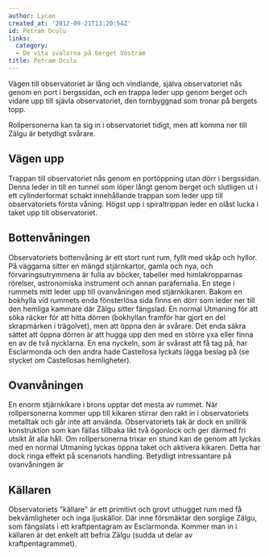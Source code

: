 ```yaml
---
author: Lycan
created_at: '2012-09-21T13:20:54Z'
id: Petram Oculu
links:
  category:
  - De vita svalorna på berget Vostram
title: Petram Oculu
---
```


Vägen till observatoriet är lång och vindlande, själva observatoriet nås genom en port i bergssidan,
och en trappa leder upp genom berget och vidare upp till sjävla observatoriet, den tornbyggnad som
tronar på bergets topp.

Rollpersonerna kan ta sig in i observatoriet tidigt, men att komma ner till Zälgu är betydligt
svårare.

Vägen upp
--------
Trappan till observatoriet nås genom en portöppning utan dörr i bergssidan. Denna leder in till en
tunnel som löper långt genom berget och slutligen ut i ett cylinderformat schakt innehållande
trappan som leder upp till observatoriets första våning. Högst upp i spiraltrippan leder en olåst
lucka i taket upp till observatoriet.

Bottenvåningen
--------
Observatoriets bottenvåning är ett stort runt rum, fyllt med skåp och hyllor. På väggarna sitter en
mängd stjärnkartor, gamla och nya, och förvaringsutrymmena är fulla av böcker, tabeller med
himlakropparnas rörelser, astronomiska instrument och annan parafernalia. En stege i rummets mitt
leder upp till ovanvåningen med stjärnkikaren. Bakom en bokhylla vid rummets enda fönsterlösa sida
finns en dörr som leder ner till den hemliga kammare där Zälgu sitter fängslad. En normal Utmaning
för att söka räcker för att hitta dörren (bokhyllan framför har gjort en del skrapmärken i
trägolvet), men att öppna den är svårare. Det enda säkra sättet att öppna dörren är att hugga upp
den med en större yxa eller finna en av de två nycklarna. En ena nyckeln, som är svårast att få tag
på, har Esclarmonda och den andra hade Castellosa lyckats lägga beslag på (se stycket om Castellosas
hemligheter).

Ovanvåningen
--------
En enorm stjärnkikare i brons upptar det mesta av rummet. När rollpersonerna kommer upp till kikaren
stirrar den rakt in i observatoriets metalltak och går inte att använda. Observatoriets tak är dock
en snillrik konstruktion som kan fällas tillbaka likt två ögonlock och ger därmed fri utsikt åt alla
håll. Om rollpersonerna trixar en stund kan de genom att lyckas med en normal Utmaning lyckas öppna
taket och aktivera kikaren. Detta har dock ringa effekt på scenariots handling. Betydligt
intressantare på ovanvåningen är

Källaren
--------
Observatoriets "källare" är ett primitivt och grovt uthugget rum med få bekvämligheter och inga
ljuskällor. Där inne försmäktar den sorglige Zälgu, som fängslats i ett kraftpentagram av
Esclarmonda. Kommer man in i källaren är det enkelt att befria Zälgu (sudda ut delar av
kraftpentagrammet).
